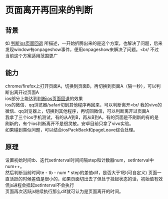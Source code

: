 # 页面离开再回来的判断
## 背景
如 [判断ios页面回退](./iosPageBack.md) 所描述，一开始折腾出来的是这个方案，也解决了问题，后来发现window有onpageshow事件，便用onpageshow来解决了问题。<br/
不过当前这个方案适用范围更广
## 能力
chrome/firefox上打开页面A，切换到页面B，再切换到页面A（隔一秒），可以判断出离开过页面A<br/>
ios部分上能达到[判断ios页面回退](./iosPageBack.md)的效果<br/>
ios的微信、qq浏览器/safari切到其他程序再回来，可以判断离开<br/
我的vivo的微信、qq浏览器上，切换到其他程序，再切回微信，可以判断离开过页面A<br/>
我拿了三个ios手机测试，有的从A到B，再从B到A，有的页面是不刷新的有的是刷新的，有个ios判断离开不是很灵敏。安卓目前只拿了vivo实验。<br/>
如果碰到类似问题，可以结合iosPackBack和pageLeave综合处理。
## 原理
设置初始时间tb、迭代setInterval时间间隔step和计数器num，setInterval中num++。<br>
然后判断当前时间te - tb - num * step的差值dif，是否大于1秒(可自定义)
页面一直活跃的时候差值是很小的，如果页面切出去了但处于挂起状态的话，初始值有效但js进程会挂起setInterval不会执行<br/>
页面再次活跃js继续执行那么dif就可认为是页面离开的时间。

